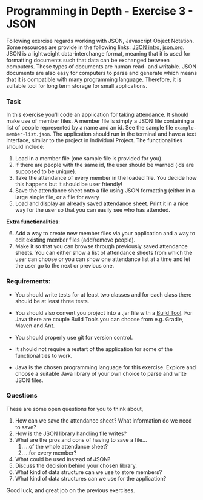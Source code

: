 # Programming in Depth - Exercise 3 - JSON

Following exercise regards working with JSON, Javascript Object Notation. Some resources are provide in the 
following links: [JSON intro](https://www.w3schools.com/js/js_json_intro.asp), [json.org](https://json.org). JSON is a lightweight 
data-interchange format, meaning that it is used for formatting documents such that data can be exchanged between 
computers. These types of documents are human read- and writable. JSON documents are also easy for computers to parse 
and generate which means that it is compatible with many programming language. Therefore, it is suitable tool for long 
term storage for small applications. 

### Task
In this exercise you’ll code an application for taking attendance. It should make
use of member files. A member file is simply a JSON file containing a list of people represented by a name and an id. See
the sample file `example-member-list.json`. The application 
should run in the terminal and have a text interface, similar to the project in Individual Project. The functionalities 
should include:

1. Load in a member file (one sample file is provided for you).
2. If there are people with the same id, the user should be warned (ids are supposed to be unique).
3. Take the attendance of every member in the loaded file. You decide how this happens but it should be user friendly!
4. Save the attendance sheet onto a file using JSON formatting (either in a large single file, or a file for every
5. Load and display an already saved attendance sheet. Print it in a nice way for the user so that you can easily
see who has attended.

**Extra functionalities**:

6. Add a way to create new member files via your application and a way to edit existing member files (add/remove people).
5. Make it so that you can browse through previously saved attendance sheets. You can either show a list of attendance
sheets from which the user can choose or you can show one attendance list at a time and let the user go to the next or
previous one.

### Requirements:
- You should write tests for at least two classes and for each class there should be at least three tests. 

- You should also convert you project into a .jar file with 
a [Build Tool](https://stackoverflow.com/questions/7249871/what-is-a-build-tool). For Java there are couple Build Tools 
you can choose from e.g. Gradle, Maven and Ant.

- You should properly use git for version control.

- It should not require a restart of the application for some of the functionalities to work.

- Java is the chosen programming language for this exercise. Explore and choose a suitable Java library of 
your own choice to parse and write JSON files.

### Questions

These are some open questions for you to think about,
1. How can we save the attendance sheet? What information do we need to save?
1. How is the JSON library handling file writes?
1. What are the pros and cons of having to save a file...
   1. ...of the whole attendance sheet?
   1. ...for every member?
1. What could be used instead of JSON?
1. Discuss the decision behind your chosen library.
1. What kind of data structure can we use to store members?
1. What kind of data structures can we use for the application?

Good luck, and great job on the previous exercises.
